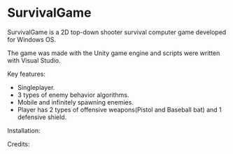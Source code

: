 # SurvivalGame

SurvivalGame is a 2D top-down shooter survival computer game developed for Windows OS.

The game was made with the Unity game engine and scripts were written with Visual Studio.

Key features:
- Singleplayer.
- 3 types of enemy behavior algorithms.
- Mobile and infinitely spawning enemies.
- Player has 2 types of offensive weapons(Pistol and Baseball bat) and 1 defensive shield.

Installation:

Credits: